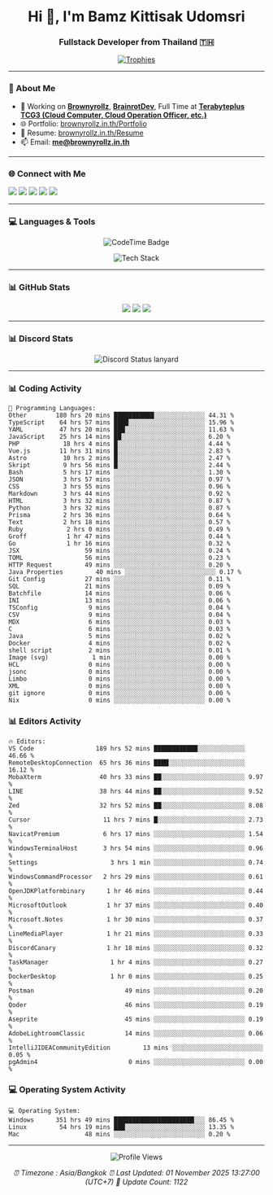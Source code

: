 <h1 align="center">Hi 👋, I'm Bamz Kittisak Udomsri</h1>
<h3 align="center">Fullstack Developer from Thailand 🇹🇭</h3>

<p align="center">
  <a href="https://github.com/ryo-ma/github-profile-trophy">
    <img src="https://github-profile-trophy.vercel.app/?username=brownyroll" alt="Trophies" />
  </a>
</p>

---

### 🔧 About Me

- 🔭 Working on [**Brownyrollz**](https://github.com/Brownyrollz), [**BrainrotDev**](https://github.com/brainrotdev), Full Time at [**Terabyteplus TCG3 (Cloud Computer, Cloud Operation Officer, etc.)**](https://tcloud.in.th)
- 🌐 Portfolio: [brownyrollz.in.th/Portfolio](https://Brownyrollz.in.th/Portfolio)
- 📄 Resume: [brownyrollz.in.th/Resume](https://Brownyrollz.in.th/Resume)
- 📫 Email: **me@brownyrollz.in.th**
---

### 🌐 Connect with Me

<p align="left">
  <a href="https://codepen.io/brownyroll" target="_blank"><img src="https://img.shields.io/badge/CodePen-000?style=for-the-badge&logo=codepen&logoColor=white" /></a>
  <a href="https://fb.com/brownyroll.bbamz" target="_blank"><img src="https://img.shields.io/badge/Facebook-1877F2?style=for-the-badge&logo=facebook&logoColor=white" /></a>
  <a href="https://instagram.com/brownyroll.darkalich" target="_blank"><img src="https://img.shields.io/badge/Instagram-E4405F?style=for-the-badge&logo=instagram&logoColor=white" /></a>
  <a href="https://www.youtube.com/c/brownyrollz" target="_blank"><img src="https://img.shields.io/badge/YouTube-FF0000?style=for-the-badge&logo=youtube&logoColor=white" /></a>
  <a href="https://discord.gg/yyJRFxTXGU" target="_blank"><img src="https://img.shields.io/badge/Discord-5865F2?style=for-the-badge&logo=discord&logoColor=white" /></a>
</p>

---

### 💻 Languages & Tools

<p align="center">
  <img href="https://codetime.dev" alt="CodeTime Badge" src="https://shields.jannchie.com/endpoint?style=flat&color=222&url=https%3A%2F%2Fapi.codetime.dev%2Fv3%2Fusers%2Fshield%3Fuid%3D34055">
  <br/>
  <!--START_SECTION:tech-->
<p align="center">
  <img src="https://skillicons.dev/icons?i=html,css,js,ts,react,nextjs,nodejs,vue,php,laravel,dotnet,django,tailwind,bootstrap,express,arduino,mysql,sqlite,mongodb,nginx,docker,git,linux,figma,postman,astro,bash,bun,cloudflare,discord,discordjs" alt="Tech Stack" />
</p>
<!--END_SECTION:tech-->
</p>

---

### 📊 GitHub Stats

<p align="center">
  <img src="https://github-readme-stats.vercel.app/api?username=brownyroll&show_icons=true" />
  <img src="https://github-readme-stats.vercel.app/api/top-langs/?username=brownyroll&layout=compact" />
  <img src="https://github-readme-streak-stats.herokuapp.com/?user=brownyroll" />
</p>

---

### 📊 Discord Stats

<p align="center">
     <img alt='Discord Status lanyard' src='https://lanyard.cnrad.dev/api/280676963885121536' />
</p>

---

<p align="center">


### 📊 Coding Activity

<!--START_SECTION:waka-->
```text
💬 Programming Languages:
Other        180 hrs 20 mins ███████████░░░░░░░░░░░░░░ 44.31 %
TypeScript    64 hrs 57 mins ████░░░░░░░░░░░░░░░░░░░░░ 15.96 %
YAML          47 hrs 20 mins ███░░░░░░░░░░░░░░░░░░░░░░ 11.63 %
JavaScript    25 hrs 14 mins ██░░░░░░░░░░░░░░░░░░░░░░░ 6.20 %
PHP            18 hrs 4 mins █░░░░░░░░░░░░░░░░░░░░░░░░ 4.44 %
Vue.js        11 hrs 31 mins █░░░░░░░░░░░░░░░░░░░░░░░░ 2.83 %
Astro          10 hrs 2 mins █░░░░░░░░░░░░░░░░░░░░░░░░ 2.47 %
Skript         9 hrs 56 mins █░░░░░░░░░░░░░░░░░░░░░░░░ 2.44 %
Bash           5 hrs 17 mins ░░░░░░░░░░░░░░░░░░░░░░░░░ 1.30 %
JSON           3 hrs 57 mins ░░░░░░░░░░░░░░░░░░░░░░░░░ 0.97 %
CSS            3 hrs 55 mins ░░░░░░░░░░░░░░░░░░░░░░░░░ 0.96 %
Markdown       3 hrs 44 mins ░░░░░░░░░░░░░░░░░░░░░░░░░ 0.92 %
HTML           3 hrs 32 mins ░░░░░░░░░░░░░░░░░░░░░░░░░ 0.87 %
Python         3 hrs 32 mins ░░░░░░░░░░░░░░░░░░░░░░░░░ 0.87 %
Prisma         2 hrs 36 mins ░░░░░░░░░░░░░░░░░░░░░░░░░ 0.64 %
Text           2 hrs 18 mins ░░░░░░░░░░░░░░░░░░░░░░░░░ 0.57 %
Ruby            2 hrs 0 mins ░░░░░░░░░░░░░░░░░░░░░░░░░ 0.49 %
Groff           1 hr 47 mins ░░░░░░░░░░░░░░░░░░░░░░░░░ 0.44 %
Go              1 hr 16 mins ░░░░░░░░░░░░░░░░░░░░░░░░░ 0.32 %
JSX                  59 mins ░░░░░░░░░░░░░░░░░░░░░░░░░ 0.24 %
TOML                 56 mins ░░░░░░░░░░░░░░░░░░░░░░░░░ 0.23 %
HTTP Request         49 mins ░░░░░░░░░░░░░░░░░░░░░░░░░ 0.20 %
Java Properties         40 mins ░░░░░░░░░░░░░░░░░░░░░░░░░ 0.17 %
Git Config           27 mins ░░░░░░░░░░░░░░░░░░░░░░░░░ 0.11 %
SQL                  21 mins ░░░░░░░░░░░░░░░░░░░░░░░░░ 0.09 %
Batchfile            14 mins ░░░░░░░░░░░░░░░░░░░░░░░░░ 0.06 %
INI                  13 mins ░░░░░░░░░░░░░░░░░░░░░░░░░ 0.06 %
TSConfig              9 mins ░░░░░░░░░░░░░░░░░░░░░░░░░ 0.04 %
CSV                   9 mins ░░░░░░░░░░░░░░░░░░░░░░░░░ 0.04 %
MDX                   6 mins ░░░░░░░░░░░░░░░░░░░░░░░░░ 0.03 %
C                     6 mins ░░░░░░░░░░░░░░░░░░░░░░░░░ 0.03 %
Java                  5 mins ░░░░░░░░░░░░░░░░░░░░░░░░░ 0.02 %
Docker                4 mins ░░░░░░░░░░░░░░░░░░░░░░░░░ 0.02 %
shell script          2 mins ░░░░░░░░░░░░░░░░░░░░░░░░░ 0.01 %
Image (svg)            1 min ░░░░░░░░░░░░░░░░░░░░░░░░░ 0.00 %
HCL                   0 mins ░░░░░░░░░░░░░░░░░░░░░░░░░ 0.00 %
jsonc                 0 mins ░░░░░░░░░░░░░░░░░░░░░░░░░ 0.00 %
Limbo                 0 mins ░░░░░░░░░░░░░░░░░░░░░░░░░ 0.00 %
XML                   0 mins ░░░░░░░░░░░░░░░░░░░░░░░░░ 0.00 %
git ignore            0 mins ░░░░░░░░░░░░░░░░░░░░░░░░░ 0.00 %
Nix                   0 mins ░░░░░░░░░░░░░░░░░░░░░░░░░ 0.00 %

```
<!--END_SECTION:waka-->

### 📊 Editors Activity

<!--START_SECTION:editors-->
```text
🔥 Editors:
VS Code                 189 hrs 52 mins ████████████░░░░░░░░░░░░░ 46.66 %
RemoteDesktopConnection  65 hrs 36 mins ████░░░░░░░░░░░░░░░░░░░░░ 16.12 %
MobaXterm                40 hrs 33 mins ██░░░░░░░░░░░░░░░░░░░░░░░ 9.97 %
LINE                     38 hrs 44 mins ██░░░░░░░░░░░░░░░░░░░░░░░ 9.52 %
Zed                      32 hrs 52 mins ██░░░░░░░░░░░░░░░░░░░░░░░ 8.08 %
Cursor                    11 hrs 7 mins █░░░░░░░░░░░░░░░░░░░░░░░░ 2.73 %
NavicatPremium            6 hrs 17 mins ░░░░░░░░░░░░░░░░░░░░░░░░░ 1.54 %
WindowsTerminalHost       3 hrs 54 mins ░░░░░░░░░░░░░░░░░░░░░░░░░ 0.96 %
Settings                    3 hrs 1 min ░░░░░░░░░░░░░░░░░░░░░░░░░ 0.74 %
WindowsCommandProcessor   2 hrs 29 mins ░░░░░░░░░░░░░░░░░░░░░░░░░ 0.61 %
OpenJDKPlatformbinary      1 hr 46 mins ░░░░░░░░░░░░░░░░░░░░░░░░░ 0.44 %
MicrosoftOutlook           1 hr 37 mins ░░░░░░░░░░░░░░░░░░░░░░░░░ 0.40 %
Microsoft.Notes            1 hr 30 mins ░░░░░░░░░░░░░░░░░░░░░░░░░ 0.37 %
LineMediaPlayer            1 hr 21 mins ░░░░░░░░░░░░░░░░░░░░░░░░░ 0.33 %
DiscordCanary              1 hr 18 mins ░░░░░░░░░░░░░░░░░░░░░░░░░ 0.32 %
TaskManager                 1 hr 4 mins ░░░░░░░░░░░░░░░░░░░░░░░░░ 0.27 %
DockerDesktop               1 hr 0 mins ░░░░░░░░░░░░░░░░░░░░░░░░░ 0.25 %
Postman                         49 mins ░░░░░░░░░░░░░░░░░░░░░░░░░ 0.20 %
Qoder                           46 mins ░░░░░░░░░░░░░░░░░░░░░░░░░ 0.19 %
Aseprite                        45 mins ░░░░░░░░░░░░░░░░░░░░░░░░░ 0.19 %
AdobeLightroomClassic           14 mins ░░░░░░░░░░░░░░░░░░░░░░░░░ 0.06 %
IntelliJIDEACommunityEdition         13 mins ░░░░░░░░░░░░░░░░░░░░░░░░░ 0.05 %
pgAdmin4                         0 mins ░░░░░░░░░░░░░░░░░░░░░░░░░ 0.00 %

```
<!--END_SECTION:editors-->

### 💻 Operating System Activity

<!--START_SECTION:os-->
```text
💻 Operating System:
Windows      351 hrs 49 mins ██████████████████████░░░ 86.45 %
Linux         54 hrs 19 mins ███░░░░░░░░░░░░░░░░░░░░░░ 13.35 %
Mac                  48 mins ░░░░░░░░░░░░░░░░░░░░░░░░░ 0.20 %
```
<!--END_SECTION:os-->
</p>

---

<p align="center">
  <img src="https://komarev.com/ghpvc/?username=brownyroll&label=Profile%20views&color=0e75b6&style=flat" alt="Profile Views" />
</p>

<!-- Metadata -->
<p align="center"> 
    <i>
        ⏰ Timezone : Asia/Bangkok
        ⏰ Last Updated: <!--LAST_UPDATED-->01 November 2025 13:27:00 (UTC+7)<!--END_LAST_UPDATED-->
        🔄️ Update Count: <!--UPDATE_COUNT-->1122<!--END_UPDATE_COUNT-->
    </i>
</p>
